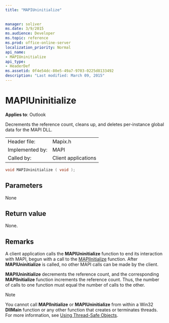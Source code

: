 ```yaml
---
title: "MAPIUninitialize"
 
 
manager: soliver
ms.date: 3/9/2015
ms.audience: Developer
ms.topic: reference
ms.prod: office-online-server
localization_priority: Normal
api_name:
- MAPIUninitialize
api_type:
- HeaderDef
ms.assetid: 0f4e54dc-80e5-49a7-9703-0225d8133492
description: "Last modified: March 09, 2015"
---
```


# MAPIUninitialize

  
  
**Applies to**: Outlook 
  
Decrements the reference count, cleans up, and deletes per-instance global data for the MAPI DLL. 
  
|||
|:-----|:-----|
|Header file:  <br/> |Mapix.h  <br/> |
|Implemented by:  <br/> |MAPI  <br/> |
|Called by:  <br/> |Client applications  <br/> |
   
```cpp
void MAPIUninitialize ( void );
```

## Parameters

None 
  
## Return value

None.
  
## Remarks

A client application calls the **MAPIUninitialize** function to end its interaction with MAPI, begun with a call to the [MAPIInitialize](mapiinitialize.md) function. After **MAPIUninitialize** is called, no other MAPI calls can be made by the client. 
  
 **MAPIUninitialize** decrements the reference count, and the corresponding **MAPIInitialize** function increments the reference count. Thus, the number of calls to one function must equal the number of calls to the other. 
  
> [!NOTE]
> You cannot call **MAPIInitialize** or **MAPIUninitialize** from within a Win32 **DllMain** function or any other function that creates or terminates threads. For more information, see [Using Thread-Safe Objects](using-thread-safe-objects.md). 
  

